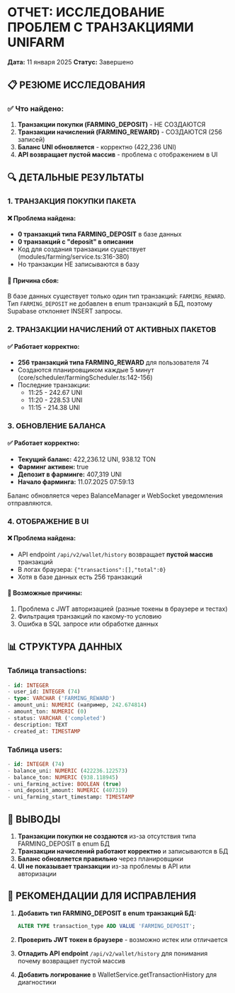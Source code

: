 # ОТЧЕТ: ИССЛЕДОВАНИЕ ПРОБЛЕМ С ТРАНЗАКЦИЯМИ UNIFARM
**Дата:** 11 января 2025
**Статус:** Завершено

## 📋 РЕЗЮМЕ ИССЛЕДОВАНИЯ

### ✅ Что найдено:
1. **Транзакции покупки (FARMING_DEPOSIT)** - НЕ СОЗДАЮТСЯ
2. **Транзакции начислений (FARMING_REWARD)** - СОЗДАЮТСЯ (256 записей)
3. **Баланс UNI обновляется** - корректно (422,236 UNI)
4. **API возвращает пустой массив** - проблема с отображением в UI

## 🔍 ДЕТАЛЬНЫЕ РЕЗУЛЬТАТЫ

### 1. ТРАНЗАКЦИЯ ПОКУПКИ ПАКЕТА

#### ❌ Проблема найдена:
- **0 транзакций типа FARMING_DEPOSIT** в базе данных
- **0 транзакций с "deposit" в описании**
- Код для создания транзакции существует (modules/farming/service.ts:316-380)
- Но транзакции НЕ записываются в базу

#### 🔧 Причина сбоя:
В базе данных существует только один тип транзакций: `FARMING_REWARD`. Тип `FARMING_DEPOSIT` не добавлен в enum транзакций в БД, поэтому Supabase отклоняет INSERT запросы.

### 2. ТРАНЗАКЦИИ НАЧИСЛЕНИЙ ОТ АКТИВНЫХ ПАКЕТОВ

#### ✅ Работает корректно:
- **256 транзакций типа FARMING_REWARD** для пользователя 74
- Создаются планировщиком каждые 5 минут (core/scheduler/farmingScheduler.ts:142-156)
- Последние транзакции:
  - 11:25 - 242.67 UNI
  - 11:20 - 228.53 UNI
  - 11:15 - 214.38 UNI

### 3. ОБНОВЛЕНИЕ БАЛАНСА

#### ✅ Работает корректно:
- **Текущий баланс:** 422,236.12 UNI, 938.12 TON
- **Фарминг активен:** true
- **Депозит в фарминге:** 407,319 UNI
- **Начало фарминга:** 11.07.2025 07:59:13

Баланс обновляется через BalanceManager и WebSocket уведомления отправляются.

### 4. ОТОБРАЖЕНИЕ В UI

#### ❌ Проблема найдена:
- API endpoint `/api/v2/wallet/history` возвращает **пустой массив** транзакций
- В логах браузера: `{"transactions":[],"total":0}`
- Хотя в базе данных есть 256 транзакций

#### 🔧 Возможные причины:
1. Проблема с JWT авторизацией (разные токены в браузере и тестах)
2. Фильтрация транзакций по какому-то условию
3. Ошибка в SQL запросе или обработке данных

## 📊 СТРУКТУРА ДАННЫХ

### Таблица transactions:
```sql
- id: INTEGER
- user_id: INTEGER (74)
- type: VARCHAR ('FARMING_REWARD')
- amount_uni: NUMERIC (например, 242.674814)
- amount_ton: NUMERIC (0)
- status: VARCHAR ('completed')
- description: TEXT
- created_at: TIMESTAMP
```

### Таблица users:
```sql
- id: INTEGER (74)
- balance_uni: NUMERIC (422236.122573)
- balance_ton: NUMERIC (938.118945)
- uni_farming_active: BOOLEAN (true)
- uni_deposit_amount: NUMERIC (407319)
- uni_farming_start_timestamp: TIMESTAMP
```

## 🎯 ВЫВОДЫ

1. **Транзакции покупки не создаются** из-за отсутствия типа FARMING_DEPOSIT в enum БД
2. **Транзакции начислений работают корректно** и записываются в БД
3. **Баланс обновляется правильно** через планировщики
4. **UI не показывает транзакции** из-за проблемы в API или авторизации

## 🔨 РЕКОМЕНДАЦИИ ДЛЯ ИСПРАВЛЕНИЯ

1. **Добавить тип FARMING_DEPOSIT в enum транзакций БД:**
   ```sql
   ALTER TYPE transaction_type ADD VALUE 'FARMING_DEPOSIT';
   ```

2. **Проверить JWT токен в браузере** - возможно истек или отличается

3. **Отладить API endpoint** `/api/v2/wallet/history` для понимания почему возвращает пустой массив

4. **Добавить логирование** в WalletService.getTransactionHistory для диагностики